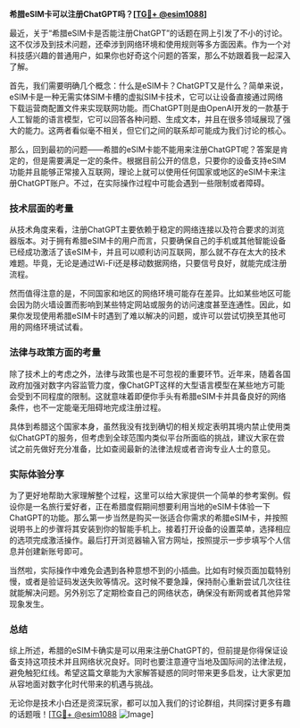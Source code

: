 **希腊eSIM卡可以注册ChatGPT吗？[[TG💪+ @esim1088](https://t.me/s/esim1088)]**

最近，关于“希腊eSIM卡是否能注册ChatGPT”的话题在网上引发了不小的讨论。这不仅涉及到技术问题，还牵涉到网络环境和使用规则等多方面因素。作为一个对科技感兴趣的普通用户，如果你也好奇这个问题的答案，那么不妨跟着我一起深入了解。

首先，我们需要明确几个概念：什么是eSIM卡？ChatGPT又是什么？简单来说，eSIM卡是一种无需实体SIM卡槽的虚拟SIM卡技术，它可以让设备直接通过网络下载运营商配置文件来实现联网功能。而ChatGPT则是由OpenAI开发的一款基于人工智能的语言模型，它可以回答各种问题、生成文本，并且在很多领域展现了强大的能力。这两者看似毫不相关，但它们之间的联系却可能成为我们讨论的核心。

那么，回到最初的问题——希腊的eSIM卡能不能用来注册ChatGPT呢？答案是肯定的，但是需要满足一定的条件。根据目前公开的信息，只要你的设备支持eSIM功能并且能够正常接入互联网，理论上就可以使用任何国家或地区的eSIM卡来注册ChatGPT账户。不过，在实际操作过程中可能会遇到一些限制或者障碍。

### 技术层面的考量

从技术角度来看，注册ChatGPT主要依赖于稳定的网络连接以及符合要求的浏览器版本。对于拥有希腊eSIM卡的用户而言，只要确保自己的手机或其他智能设备已经成功激活了该eSIM卡，并且可以顺利访问互联网，那么就不存在太大的技术难题。毕竟，无论是通过Wi-Fi还是移动数据网络，只要信号良好，就能完成注册流程。

然而值得注意的是，不同国家和地区的网络环境可能存在差异。比如某些地区可能会因为防火墙设置而影响到某些特定网站或服务的访问速度甚至连通性。因此，如果你发现使用希腊eSIM卡时遇到了难以解决的问题，或许可以尝试切换至其他可用的网络环境试试看。

### 法律与政策方面的考量

除了技术上的考虑之外，法律与政策也是不可忽视的重要环节。近年来，随着各国政府加强对数字内容监管力度，像ChatGPT这样的大型语言模型在某些地方可能会受到不同程度的限制。这就意味着即便你手头有希腊eSIM卡并具备良好的网络条件，也不一定能毫无阻碍地完成注册过程。

具体到希腊这个国家本身，虽然我没有找到确切的相关规定表明其境内禁止使用类似ChatGPT的服务，但考虑到全球范围内类似平台所面临的挑战，建议大家在尝试之前先做好充分准备，比如查阅最新的法律法规或者咨询专业人士的意见。

### 实际体验分享

为了更好地帮助大家理解整个过程，这里可以给大家提供一个简单的参考案例。假设你是一名旅行爱好者，正在希腊度假期间想要利用当地的eSIM卡体验一下ChatGPT的功能。那么第一步当然是购买一张适合你需求的希腊eSIM卡，并按照说明书上的步骤将其安装到你的智能手机上。接着打开设备的设置菜单，选择相应的选项完成激活操作。最后打开浏览器输入官方网址，按照提示一步步填写个人信息并创建新账号即可。

当然啦，实际操作中难免会遇到各种意想不到的小插曲。比如有时候页面加载特别慢，或者是验证码发送失败等情况。这时候不要急躁，保持耐心重新尝试几次往往就能解决问题。另外别忘了定期检查自己的网络状态，确保没有断网或者其他异常现象发生。

### 总结

综上所述，希腊的eSIM卡确实是可以用来注册ChatGPT的，但前提是你得保证设备支持这项技术并且网络状况良好。同时也要注意遵守当地及国际间的法律法规，避免触犯红线。希望这篇文章能为大家解答疑惑的同时带来更多启发，让大家更加从容地面对数字化时代带来的机遇与挑战。

无论你是技术小白还是资深玩家，都可以加入我们的讨论群组，共同探讨更多有趣的话题哦！[[TG💪+ @esim1088](https://t.me/s/esim1088) ![Image](https://i.postimg.cc/4NQfJmqS/Snipaste-2025-05-13-00-14-12.png)]